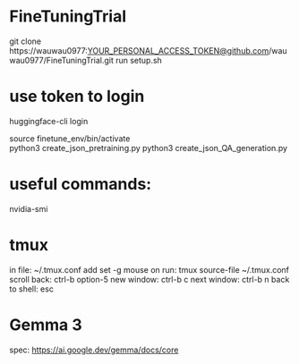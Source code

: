 # FineTuningTrial

git clone https://wauwau0977:YOUR_PERSONAL_ACCESS_TOKEN@github.com/wauwau0977/FineTuningTrial.git
run setup.sh

# use token to login
huggingface-cli login

source finetune_env/bin/activate  
python3 create_json_pretraining.py 
python3 create_json_QA_generation.py

# useful commands:
nvidia-smi


# tmux
in file: ~/.tmux.conf add
set -g mouse on
run: tmux source-file ~/.tmux.conf
scroll back: ctrl-b option-5
new window: ctrl-b c
next window: ctrl-b n
back to shell: esc

# Gemma 3
spec: https://ai.google.dev/gemma/docs/core